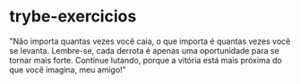 # trybe-exercicios
"Não importa quantas vezes você caia, o que importa é quantas vezes você se levanta. Lembre-se, cada derrota é apenas uma oportunidade para se tornar mais forte. Continue lutando, porque a vitória está mais próxima do que você imagina, meu amigo!"
